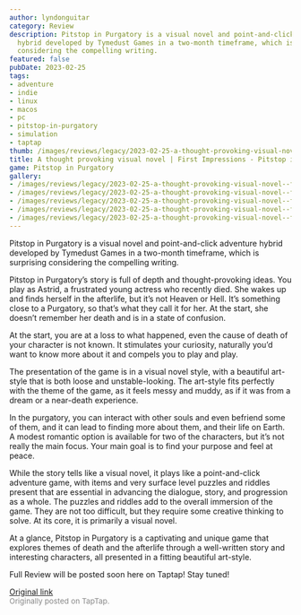 ```yaml
---
author: lyndonguitar
category: Review
description: Pitstop in Purgatory is a visual novel and point-and-click adventure
  hybrid developed by Tymedust Games in a two-month timeframe, which is surprising
  considering the compelling writing.
featured: false
pubDate: 2023-02-25
tags:
- adventure
- indie
- linux
- macos
- pc
- pitstop-in-purgatory
- simulation
- taptap
thumb: /images/reviews/legacy/2023-02-25-a-thought-provoking-visual-novel--first-impressions---pitstop-in-purgatory-0.avif
title: A thought provoking visual novel | First Impressions - Pitstop in Purgatory
game: Pitstop in Purgatory
gallery:
- /images/reviews/legacy/2023-02-25-a-thought-provoking-visual-novel--first-impressions---pitstop-in-purgatory-0.avif
- /images/reviews/legacy/2023-02-25-a-thought-provoking-visual-novel--first-impressions---pitstop-in-purgatory-1.avif
- /images/reviews/legacy/2023-02-25-a-thought-provoking-visual-novel--first-impressions---pitstop-in-purgatory-2.avif
- /images/reviews/legacy/2023-02-25-a-thought-provoking-visual-novel--first-impressions---pitstop-in-purgatory-3.avif
- /images/reviews/legacy/2023-02-25-a-thought-provoking-visual-novel--first-impressions---pitstop-in-purgatory-4.avif
---
```

Pitstop in Purgatory is a visual novel and point-and-click adventure hybrid developed by Tymedust Games in a two-month timeframe, which is surprising considering the compelling writing.

Pitstop in Purgatory’s story is full of depth and thought-provoking ideas. You play as Astrid, a frustrated young actress who recently died. She wakes up and finds herself in the afterlife, but it’s not Heaven or Hell. It’s something close to a Purgatory, so that’s what they call it for her. At the start, she doesn’t remember her death and is in a state of confusion.

At the start, you are at a loss to what happened, even the cause of death of your character is not known. It stimulates your curiosity, naturally you’d want to know more about it and compels you to play and play.

The presentation of the game is in a visual novel style, with a beautiful art-style that is both loose and unstable-looking. The art-style fits perfectly with the theme of the game, as it feels messy and muddy, as if it was from a dream or a near-death experience.

In the purgatory, you can interact with other souls and even befriend some of them, and it can lead to finding more about them, and their life on Earth. A modest romantic option is available for two of the characters, but it’s not really the main focus. Your main goal is to find your purpose and feel at peace.

While the story tells like a visual novel, it plays like a point-and-click adventure game, with items and very surface level puzzles and riddles present that are essential in advancing the dialogue, story, and progression as a whole. The puzzles and riddles add to the overall immersion of the game. They are not too difficult, but they require some creative thinking to solve. At its core, it is primarily a visual novel.

At a glance, Pitstop in Purgatory is a captivating and unique game that explores themes of death and the afterlife through a well-written story and interesting characters, all presented in a fitting beautiful art-style.

Full Review will be posted soon here on Taptap! Stay tuned!

[Original link](https://www.taptap.io/post/4634865)<br><span style="font-size: 0.95em; color: #888;">Originally posted on TapTap.</span>